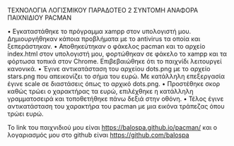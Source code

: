 ΤΕΧΝΟΛΟΓΙΑ ΛΟΓΙΣΜΙΚΟΥ ΠΑΡΑΔΟΤΕΟ 2 ΣΥΝΤΟΜΗ ΑΝΑΦΟΡΑ ΠΑΙΧΝΙΔΙΟΥ PACMAN

•	Εγκαταστάθηκε το πρόγραμμα xampp στον υπολογιστή μου. Δημιουργήθηκαν κάποια προβλήματα με το antivirus τα οποία και ξεπεράστηκαν.
•	Αποθηκεύτηκαν ο φάκελος pacman και το αρχείο index.html στον υπολογιστή μου, φορτώθηκαν σε φάκελο το xampp και τα φόρτωσα τοπικά
στον Chrome. Επιβεβαιώθηκε ότι το παιχνίδι λειτουργεί κανονικά. •	Έγινε αντικατάσταση του αρχείου dots.png με το αρχείο stars.png 
που απεικονίζει το σήμα του ευρώ. Με κατάλληλη επεξεργασία έγινε scale σε διαστάσεις όπως το αρχικό dots.png. 
•	Προστέθηκε σκορ καθώς τρώει ο χαρακτήρας τα ευρώ, επιλέχθηκε η κατάλληλη γραμματοσειρά και τοποθετήθηκε πάνω δεξιά στην οθόνη. 
•	Τέλος έγινε αντικατάσταση του χαρακτήρα του pacman με μια εικόνα τράπεζας όπου τρώει ευρώ.

Το link του παιχνιδιού μου είναι https://balospa.github.io/pacman/ και ο λογαριασμός μου στο github είναι
https://github.com/balospa
